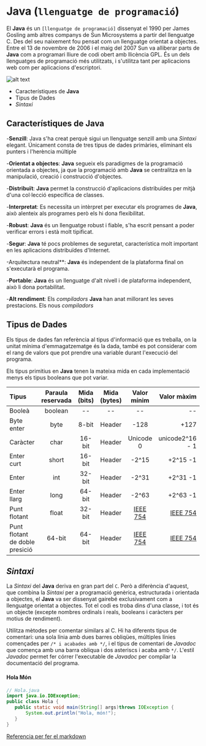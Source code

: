 # **Java** (```llenguatge de programació```)

El **Java** és un ```[llenguatge de programació]``` dissenyat el 1990 per James Gosling amb altres companys de Sun Microsystems a partir del llenguatge C. Des del seu naixement fou pensat com un llenguatge orientat a objectes. Entre el 13 de novembre de 2006 i el maig del 2007 Sun va alliberar parts de **Java** com a programari lliure de codi obert amb llicència GPL. És un dels llenguatges de programació més utilitzats, i s'utilitza tant per aplicacions web com per aplicacions d'escriptori.

![alt text](https://recursos.bps.com.es/files/1022/21_408x269.jpg "Logo Java")




- Característiques de **Java**
- Tipus de Dades
- _Sintaxi_ 

## Característiques de **Java**

-**Senzill**: Java s'ha creat perquè sigui un llenguatge senzill amb una _Sintaxi_ elegant. Únicament consta de tres tipus de dades primàries, eliminant els punters i l'herència múltiple

-**Orientat a objectes**: **Java** segueix els paradigmes de la programació orientada a objectes, ja que la programació amb **Java** se centralitza en la manipulació, creació i construcció d'objectes.

-**Distribuït**: **Java** permet la construcció d'aplicacions distribuïdes per mitjà d'una col·lecció específica de classes.

-**Interpretat**: Es necessita un intèrpret per executar els programes de **Java**, això alenteix als programes però els hi dona flexibilitat.

-**Robust**: **Java** és un llenguatge robust i fiable, s'ha escrit pensant a poder verificar errors i està molt tipificat.

-**Segur**: **Java** té pocs problemes de seguretat, característica molt important en les aplicacions distribuïdes d'Internet.

-Arquitectura neutral**: **Java** és independent de la plataforma final on s'executarà el programa.

-**Portable**: **Java** és un llenguatge d'alt nivell i de plataforma independent, això li dona portabilitat.

-**Alt rendiment**: Els _compiladors_ **Java** han anat millorant les seves prestacions. Els nous _compiladors_


## Tipus de Dades

Els tipus de dades fan referència al tipus d'informació que es treballa, on la unitat mínima d'emmagatzematge és la dada, també es pot considerar com el rang de valors que pot prendre una variable durant l'execució del programa.

Els tipus primitius en **Java** tenen la mateixa mida en cada implementació menys els tipus booleans que pot variar.


| Tipus                          | Paraula reservada | Mida (bits)| Mida (bytes) | Valor mínim | Valor màxim     |
| :---                           |      :----:       |   :----:   |    :----:    |    :----:   |     ---:        |
| Booleà                         | boolean           |  --        | --           | --          | --              |
| Byte enter                     | byte              | 8-bit      | Header     | -128          | +127            |
| Caràcter                       | char              | 16-bit     | Header     | Unicode 0     | unicode2^16 - 1 |
| Enter curt                     | short             | 16-bit     | Header     | -2^15         | +2^15 -1        |
| Enter                          | int               | 32-bit     | Header     | -2^31         | +2^31 -1        |
| Enter llarg                    | long              | 64-bit     | Header     | -2^63         | +2^63 -1        |
| Punt flotant                   | float             | 32-bit     | Header     |  [IEEE 754](https://ca.wikipedia.org/wiki/IEEE_754)      |  [IEEE 754](https://ca.wikipedia.org/wiki/IEEE_754)       |
| Punt flotant de doble presició | 64-bit            | 64-bit   | Header     |  [IEEE 754](https://ca.wikipedia.org/wiki/IEEE_754)      |  [IEEE 754](https://ca.wikipedia.org/wiki/IEEE_754/)        |


## _Sintaxi_ 

La _Sintaxi_ del **Java** deriva en gran part del ```C```. Però a diferència d'aquest, que combina la _Sintaxi_ per a programació genèrica, estructurada i orientada a objectes, el **Java** va ser dissenyat gairebé exclusivament com a llenguatge orientat a objectes. Tot el codi es troba dins d'una classe, i tot és un objecte (excepte nombres ordinals i reals, booleans i caràcters per motius de rendiment).

Utilitza mètodes per comentar similars al C. Hi ha diferents tipus de comentari: una sola línia amb dues barres obliqües, múltiples línies començades per ```/* i acabades amb */```, i el tipus de comentari de _Javadoc_ que comença amb una barra obliqua i dos asteriscs i acaba amb ```*/```. L'estil _Javadoc_ permet fer córrer l'executable de _Javadoc_ per compilar la documentació del programa. 

 
 #### Hola Món
 
 ```java
 // Hola.java
import java.io.IOException;
public class Hola {
    public static void main(String[] args)throws IOException {
        System.out.println("Hola, món!"); 
    }
}
 ```


[Referencia per fer el markdown](https://ca.wikipedia.org/wiki/Java_(llenguatge_de_programació))






